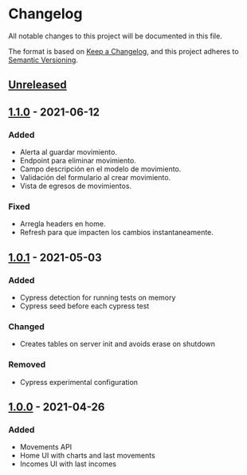 # Changelog

All notable changes to this project will be documented in this file.

The format is based on [Keep a Changelog](https://keepachangelog.com/en/1.0.0/),
and this project adheres to [Semantic Versioning](https://semver.org/spec/v2.0.0.html).

## [Unreleased]

## [1.1.0] - 2021-06-12

### Added

-   Alerta al guardar movimiento.
-   Endpoint para eliminar movimiento.
-   Campo descripción en el modelo de movimiento.
-   Validación del formulario al crear movimiento.
-   Vista de egresos de movimientos.

### Fixed

-   Arregla headers en home.
-   Refresh para que impacten los cambios instantaneamente.

## [1.0.1] - 2021-05-03

### Added

-   Cypress detection for running tests on memory
-   Cypress seed before each cypress test

### Changed

-   Creates tables on server init and avoids erase on shutdown

### Removed

-   Cypress experimental configuration

## [1.0.0] - 2021-04-26

### Added

-   Movements API
-   Home UI with charts and last movements
-   Incomes UI with last incomes

[unreleased]: https://github.com/TomiPiccinini/gitapp/compare/v1.1.0...HEAD
[1.1.0]: https://github.com/TomiPiccinini/gitapp/releases/tag/v1.1.0
[1.0.1]: https://github.com/TomiPiccinini/gitapp/releases/tag/v1.0.1
[1.0.0]: https://github.com/TomiPiccinini/gitapp/releases/tag/v1.0.0
